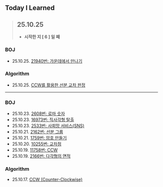 ## Today I Learned

> ## 25.10.25
> - **시작한 지 [ 6 ] 일 째**

### BOJ
- 25.10.25. [21940번: 가운데에서 만나기](https://github.com/r3j0/TIL/blob/main/BOJ/boj_20251025_21940.md)

### Algorithm
- 25.10.25. [CCW를 활용한 선분 교차 판정](https://github.com/r3j0/TIL/blob/main/Algorithm/algo_20251025_linecross.md)

<hr>

### BOJ
- 25.10.23. [2608번: 로마 숫자](https://github.com/r3j0/TIL/blob/main/BOJ/boj_20251023_2608.md)
- 25.10.23. [16973번: 직사각형 탈출](https://github.com/r3j0/TIL/blob/main/BOJ/boj_20251023_16973.md)
- 25.10.23. [2533번: 사회망 서비스(SNS)](https://github.com/r3j0/TIL/blob/main/BOJ/boj_20251023_2533.md)
- 25.10.21. [2162번: 선분 그룹](https://github.com/r3j0/TIL/blob/main/BOJ/boj_20251021_2162.md)
- 25.10.21. [1759번: 암호 만들기](https://github.com/r3j0/TIL/blob/main/BOJ/boj_20251021_1759.md)
- 25.10.20. [10255번: 교차점](https://github.com/r3j0/TIL/blob/main/BOJ/boj_20251020_10255.md)
- 25.10.19. [11758번: CCW](https://github.com/r3j0/TIL/blob/main/BOJ/boj_20251019_11758.md)
- 25.10.19. [2166번: 다각형의 면적](https://github.com/r3j0/TIL/blob/main/BOJ/boj_20251019_2166.md)

### Algorithm
- 25.10.17. [CCW (Counter-Clockwise)](https://github.com/r3j0/TIL/blob/main/Algorithm/algo_20251017_ccw.md)
